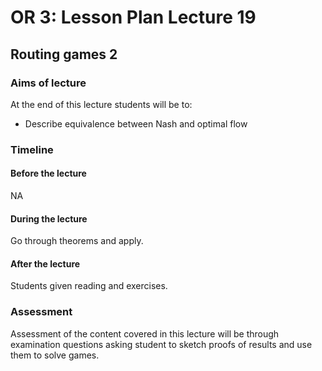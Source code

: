 # OR 3: Lesson Plan Lecture 19
## Routing games 2

### Aims of lecture

At the end of this lecture students will be to:

- Describe equivalence between Nash and optimal flow

### Timeline

#### Before the lecture

NA

#### During the lecture

Go through theorems and apply.

#### After the lecture

Students given reading and exercises.

### Assessment

Assessment of the content covered in this lecture will be through examination questions asking student to sketch proofs of results and use them to solve games.
